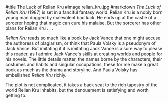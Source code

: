 #title The Luck of Relian Kru
#image	relian_kru.jpg
#markdown
*The Luck of Relian Kru* (1987) is set in a fanciful fantasy world.
Relian Kru is a nobly born young man dogged by malevolent bad luck.
He ends up at the castle of a sorcerer hoping that magic can cure
his malaise.  But the sorcerer has other plans for Relian Kru . . .

*Relian Kru* reads so much like a book by Jack Vance that one
might accuse the authoress of plagiarism, or think that Paula Volsky
is a pseudonym of Jack Vance.  But imitating if it is imitating Jack
Vance is a sure way to please this reader, as I admire Jack Vance's
skills at creating worlds and people for his novels.  The little
details matter, the names borne by the characters, their costumes
and habits and singular occupations, these for me make a great book
as much as the drama and storyline.  And Paula Volsky has
embellished *Relian Kru* richly.

The plot is not complicated, it takes a back seat to the rich tapestry
of the world Relian Kru inhabits, but the denouement is satisfying and
worth getting to.
